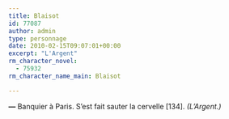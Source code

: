 ```yaml
---
title: Blaisot
id: 77087
author: admin
type: personnage
date: 2010-02-15T09:07:01+00:00
excerpt: "L'Argent"
rm_character_novel:
  - 75932
rm_character_name_main: Blaisot

---
```

**—** Banquier à Paris. S&rsquo;est fait sauter la cervelle [134]. _(L&rsquo;Argent.)_